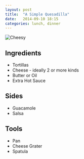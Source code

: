 ```yaml
---
layout: post
title:  "A Simple Quesadilla"
date:   2014-09-10 18:15
categories: lunch, dinner
---
```


![Cheesy](http://www.tacobell.com/static_files/TacoBell/StaticAssets/images/menuItems/pdp/pdp_chicken_quesadilla.png)

## Ingredients
- Tortillas
- Cheese - ideally 2 or more kinds
- Butter or Oil
- Extra Hot Sauce

## Sides
 - Guacamole
 - Salsa

## Tools
- Pan
- Cheese Grater
- Spatula
